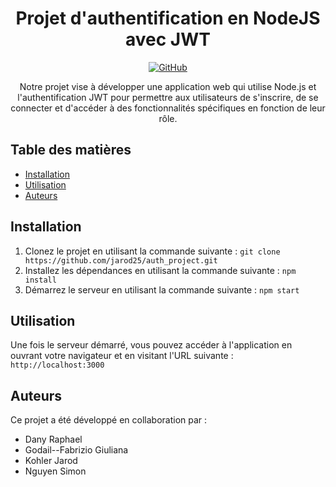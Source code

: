 <h1 align="center">Projet d'authentification en NodeJS avec JWT</h1>

<p align="center">
  <a href="https://github.com/jarod25/auth_project">
    <img alt="GitHub" src="https://img.shields.io/badge/GitHub-jarod25%2Fauth_project-blue?style=flat-square&logo=github">
  </a>
</p>

<p align="center">Notre projet vise à développer une application web qui utilise Node.js et l'authentification JWT pour permettre aux utilisateurs de s'inscrire, de se connecter et d'accéder à des fonctionnalités spécifiques en fonction de leur rôle.</p>

## Table des matières

- [Installation](#installation)
- [Utilisation](#utilisation)
- [Auteurs](#auteurs)

## Installation

1. Clonez le projet en utilisant la commande suivante : `git clone https://github.com/jarod25/auth_project.git`
2. Installez les dépendances en utilisant la commande suivante : `npm install`
3. Démarrez le serveur en utilisant la commande suivante : `npm start`

## Utilisation

Une fois le serveur démarré, vous pouvez accéder à l'application en ouvrant votre navigateur et en visitant l'URL suivante : `http://localhost:3000`

## Auteurs

Ce projet a été développé en collaboration par :
- Dany Raphael
- Godail--Fabrizio Giuliana
- Kohler Jarod
- Nguyen Simon

